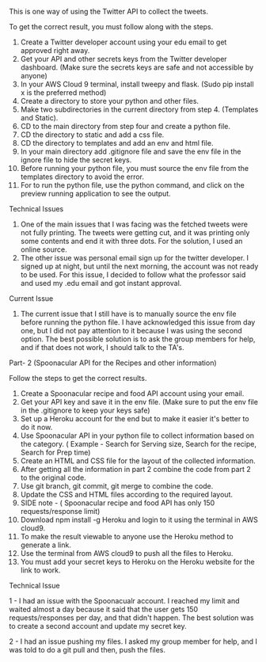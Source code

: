This is one way of using the Twitter API to collect the tweets.

To get the correct result, you must follow along with the steps.

1. Create a Twitter developer account using your edu email to get approved right away.
2. Get your API and other secrets keys from the Twitter developer dashboard. (Make sure the secrets keys are safe and not accessible by anyone)
3. In your AWS Cloud 9 terminal, install tweepy and flask. (Sudo pip install x is the preferred method)
4. Create a directory to store your python and other files.
5. Make two subdirectories in the current directory from step 4. (Templates and Static).
6. CD to the main directory from step four and create a python file.
7. CD the directory to static and add a css file.
8. CD the directory to templates and add an env and html file.
9. In your main directory add .gitignore file and save the env file in the ignore file to hide the secret keys.
10. Before running your python file, you must source the env file from the templates directory to avoid the error.
11. For to run the python file, use the python command, and click on the preview running application to see the output.

Technical Issues

1. One of the main issues that I was facing was the fetched tweets were not fully printing. The tweets were getting cut, and it was printing only some contents and end it with three dots.  For the solution, I used an online source.
2. The other issue was personal email sign up for the twitter developer. I signed up at night, but until the next morning, the account was not ready to be used. For this issue, I decided to follow what the professor said and used my .edu email and got instant approval.

Current Issue

1. The current issue that I still have is to manually source the env file before running the python file.  I have acknowledged this issue from day one, but I did not pay attention to it because I was using the second option. The best possible solution is to ask the group members for help, and if that does not work, I should talk to the TA's.


Part- 2 (Spoonacular API for the Recipes and other information)

Follow the steps to get the correct results.

1. Create a Spoonacular recipe and food API account using your email. 
2. Get your API key and save it in the env file. (Make sure to put the env file in the .gitignore to keep your keys safe)
3. Set up a Heroku account for the end but to make it easier it's better to do it now.
4. Use Spoonacular API in your python file to collect information based on the category. ( Example - Search for Serving size, Search for the recipe, Search for Prep time)
5. Create an HTML and CSS file for the layout of the collected information.
6. After getting all the information in part 2 combine the code from part 2 to the original code.
7. Use git branch, git commit, git merge to combine the code.
8. Update the CSS and HTML files according to the required layout.
9. SIDE note - ( Spoonacular recipe and food API has only 150 requests/response limit)
10. Download npm install -g Heroku and login to it using the terminal in AWS cloud9.
11. To make the result viewable to anyone use the Heroku method to generate a link.
12. Use the terminal from AWS cloud9 to push all the files to Heroku.
13. You must add your secret keys to Heroku on the Heroku website for the link to work.

Technical Issue


1 - I had an issue with the Spoonacualr account. I reached my limit and waited almost a day because it said that the user gets 150 requests/responses per day, and that didn't happen. The best solution was to create a second account and update my secret key.

2 - I had an issue pushing my files. I asked my group member for help, and I was told to do a git pull and then, push the files. 



